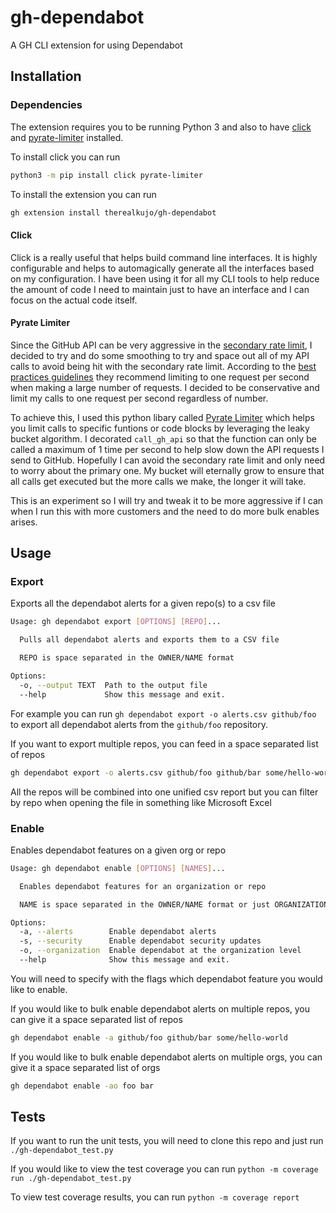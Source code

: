 # gh-dependabot
A GH CLI extension for using Dependabot

## Installation

### Dependencies

The extension requires you to be running Python 3 and also to have [click](https://click.palletsprojects.com/en/8.1.x/) and [pyrate-limiter](https://github.com/vutran1710/PyrateLimiter) installed.

To install click you can run

```bash
python3 -m pip install click pyrate-limiter
```

To install the extension you can run
```bash
gh extension install therealkujo/gh-dependabot
```
#### Click

Click is a really useful that helps build command line interfaces. It is highly configurable and helps to automagically generate all the interfaces based on my configuration. I have been using it for all my CLI tools to help reduce the amount of code I need to maintain just to have an interface and I can focus on the actual code itself.

#### Pyrate Limiter

Since the GitHub API can be very aggressive in the [secondary rate limit](https://docs.github.com/en/rest/overview/resources-in-the-rest-api#secondary-rate-limits), I decided to try and do some smoothing to try and space out all of my API calls to avoid being hit with the secondary rate limit. According to the [best practices guidelines](https://docs.github.com/en/rest/guides/best-practices-for-integrators#dealing-with-secondary-rate-limits) they recommend limiting to one request per second when making a large number of requests. I decided to be conservative and limit my calls to one request per second regardless of number.

To achieve this, I used this python libary called [Pyrate Limiter](https://pypi.org/project/pyrate-limiter/) which helps you limit calls to specific funtions or code blocks by leveraging the leaky bucket algorithm. I decorated `call_gh_api` so that the function can only be called a maximum of 1 time per second to help slow down the API requests I send to GitHub. Hopefully I can avoid the secondary rate limit and only need to worry about the primary one. My bucket will eternally grow to ensure that all calls get executed but the more calls we make, the longer it will take.

This is an experiment so I will try and tweak it to be more aggressive if I can when I run this with more customers and the need to do more bulk enables arises.

## Usage

### Export

Exports all the dependabot alerts for a given repo(s) to a csv file

```bash
Usage: gh dependabot export [OPTIONS] [REPO]...

  Pulls all dependabot alerts and exports them to a CSV file

  REPO is space separated in the OWNER/NAME format

Options:
  -o, --output TEXT  Path to the output file
  --help             Show this message and exit.
```

For example you can run `gh dependabot export -o alerts.csv github/foo` to export all dependabot alerts from the `github/foo` repository. 

If you want to export multiple repos, you can feed in a space separated list of repos

```bash
gh dependabot export -o alerts.csv github/foo github/bar some/hello-world
```

All the repos will be combined into one unified csv report but you can filter by repo when opening the file in something like Microsoft Excel

### Enable

Enables dependabot features on a given org or repo

```bash
Usage: gh dependabot enable [OPTIONS] [NAMES]...

  Enables dependabot features for an organization or repo

  NAME is space separated in the OWNER/NAME format or just ORGANIZATION

Options:
  -a, --alerts        Enable dependabot alerts
  -s, --security      Enable dependabot security updates
  -o, --organization  Enable dependabot at the organization level
  --help              Show this message and exit.
```

You will need to specify with the flags which dependabot feature you would like to enable.

If you would like to bulk enable dependabot alerts on multiple repos, you can give it a space separated list of repos

```bash
gh dependabot enable -a github/foo github/bar some/hello-world
```

If you would like to bulk enable dependabot alerts on multiple orgs, you can give it a space separated list of orgs

```bash
gh dependabot enable -ao foo bar
```

## Tests

If you want to run the unit tests, you will need to clone this repo and just run `./gh-dependabot_test.py`

If you would like to view the test coverage you can run `python -m coverage run ./gh-dependabot_test.py`

To view test coverage results, you can run `python -m coverage report`
